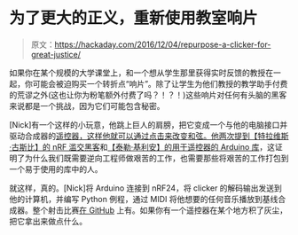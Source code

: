# 为了更大的正义，重新使用教室响片

> 原文：<https://hackaday.com/2016/12/04/repurpose-a-clicker-for-great-justice/>

如果你在某个规模的大学课堂上，和一个想从学生那里获得实时反馈的教授在一起，你可能会被迫购买一个转折点“响片”。除了让学生为他们教授的教学助手付费的荒谬之外(这也让你为粉笔额外付费了吗？！？！)这些响片对任何有头脑的黑客来说都是一个挑战，因为它们可能包含秘密。

[Nick]有一个这样的小玩意，他跳上巨人的肩膀，把它变成一个与他的电脑接口并驱动合成器的[遥控器，这样他就可以通过点击来改变和弦。他两次提到](https://nickmooney.com/lecture-clicker-synthesizer/)[【特拉维斯·古斯比】的 nRF 滥交黑客](https://travisgoodspeed.blogspot.de/2010/07/reversing-rf-clicker.html)和[【泰勒·基利安】的用于遥控器的 Arduino 库](http://www.taylorkillian.com/2012/11/turning-point-clicker-emulation-with.html)，这证明了为什么我们既需要逆向工程师做艰苦的工作，也需要那些将艰苦的工作打包到一个易于使用的库中的人。

就这样，真的。[Nick]将 Arduino 连接到 nRF24，将 clicker 的解码输出发送到他的计算机，并编写 Python 例程，通过 MIDI 将他想要的任何音乐播放到基线合成器。整个射击比赛[在 GitHub](https://github.com/nickmooney/turning-clicker) 上有。如果你有一个遥控器在某个地方积了灰尘，把它拿出来做点什么。